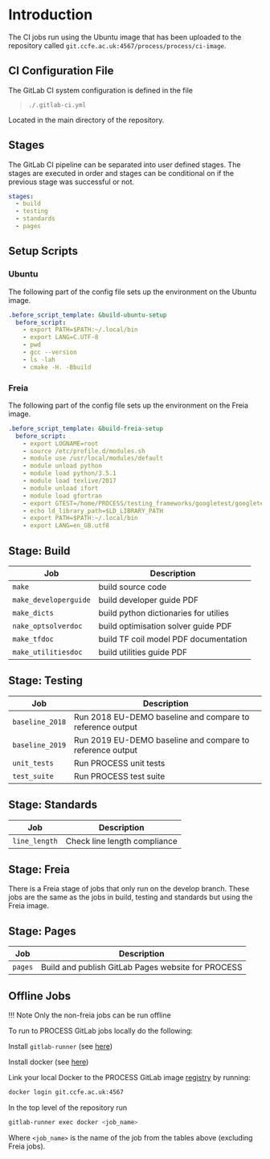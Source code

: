 
# Introduction

The CI jobs run using the Ubuntu image that has been uploaded to the repository 
called `git.ccfe.ac.uk:4567/process/process/ci-image`.

## CI Configuration File

The GitLab CI system configuration is defined in the file

> `./.gitlab-ci.yml`

Located in the main directory of the repository.

## Stages

The GitLab CI pipeline can be separated into user defined stages. The stages 
are executed in order and stages can be conditional on if the previous stage was 
successful or not.

```yaml
stages:
  - build
  - testing
  - standards
  - pages
```

## Setup Scripts

### Ubuntu

The following part of the config file sets up the environment on the Ubuntu 
image.

```yaml
.before_script_template: &build-ubuntu-setup
  before_script:
    - export PATH=$PATH:~/.local/bin
    - export LANG=C.UTF-8
    - pwd
    - gcc --version
    - ls -lah
    - cmake -H. -Bbuild
```

### Freia

The following part of the config file sets up the environment on the Freia 
image.

```yaml
.before_script_template: &build-freia-setup
  before_script:
    - export LOGNAME=root
    - source /etc/profile.d/modules.sh
    - module use /usr/local/modules/default
    - module unload python
    - module load python/3.5.1
    - module load texlive/2017
    - module unload ifort 
    - module load gfortran
    - export GTEST=/home/PROCESS/testing_frameworks/googletest/googletest
    - echo ld_library_path=$LD_LIBRARY_PATH
    - export PATH=$PATH:~/.local/bin
    - export LANG=en_GB.utf8
```

## Stage: Build

| Job | Description |
| --- | ----------- |
| `make` | build source code | 
| `make_developerguide` | build developer guide PDF | 
| `make_dicts` | build python dictionaries for utilies | 
| `nake_optsolverdoc` | build optimisation solver guide PDF | 
| `make_tfdoc` | build TF coil model PDF documentation | 
| `make_utilitiesdoc` | build utilities guide PDF | 


## Stage: Testing

| Job | Description |
| --- | ----------- |
| `baseline_2018` | Run 2018 EU-DEMO baseline and compare to reference output | 
| `baseline_2019` | Run 2019 EU-DEMO baseline and compare to reference output | 
| `unit_tests` | Run PROCESS unit tests | 
| `test_suite` | Run PROCESS test suite | 


## Stage: Standards

| Job | Description |
| --- | ----------- |
| `line_length` | Check line length compliance | 

## Stage: Freia

There is a Freia stage of jobs that only run on the develop branch. These jobs are the same as the jobs in build, testing and standards but using the Freia image.

## Stage: Pages

| Job | Description |
| --- | ----------- |
| `pages` | Build and publish GitLab Pages website for PROCESS | 

## Offline Jobs

!!! Note
    Only the non-freia jobs can be run offline

To run to PROCESS GitLab jobs locally do the following:

Install `gitlab-runner` (see [here](https://docs.gitlab.com/runner/install/))

Install docker (see [here](https://docs.docker.com/install/))

Link your local Docker to the PROCESS GitLab image [registry](https://git.ccfe.ac.uk/process/process/container_registry) by running:

```bash
docker login git.ccfe.ac.uk:4567
```

In the top level of the repository run

```bash
gitlab-runner exec docker <job_name>
```
  
Where `<job_name>` is the name of the job from the tables above (excluding Freia jobs).